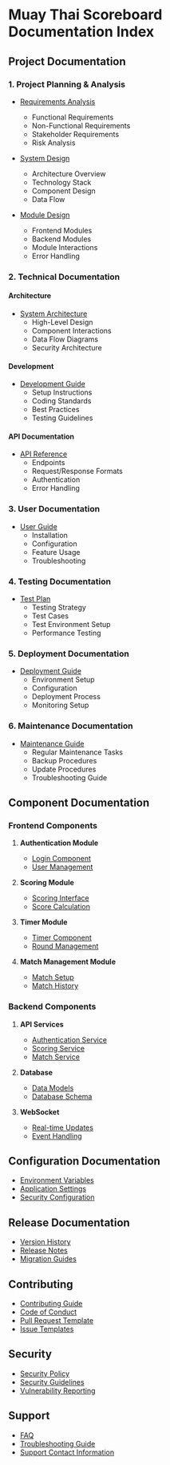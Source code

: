 # Muay Thai Scoreboard Documentation Index

## Project Documentation

### 1. Project Planning & Analysis
- [Requirements Analysis](phase1_requirements.md)
  - Functional Requirements
  - Non-Functional Requirements
  - Stakeholder Requirements
  - Risk Analysis

- [System Design](phase2_design.md)
  - Architecture Overview
  - Technology Stack
  - Component Design
  - Data Flow

- [Module Design](phase3_module_design.md)
  - Frontend Modules
  - Backend Modules
  - Module Interactions
  - Error Handling

### 2. Technical Documentation

#### Architecture
- [System Architecture](/docs/architecture/ARCHITECTURE.md)
  - High-Level Design
  - Component Interactions
  - Data Flow Diagrams
  - Security Architecture

#### Development
- [Development Guide](/docs/development/DEVELOPMENT.md)
  - Setup Instructions
  - Coding Standards
  - Best Practices
  - Testing Guidelines

#### API Documentation
- [API Reference](/docs/api/API.md)
  - Endpoints
  - Request/Response Formats
  - Authentication
  - Error Handling

### 3. User Documentation
- [User Guide](/docs/user/USER_GUIDE.md)
  - Installation
  - Configuration
  - Feature Usage
  - Troubleshooting

### 4. Testing Documentation
- [Test Plan](/docs/testing/TEST_PLAN.md)
  - Testing Strategy
  - Test Cases
  - Test Environment Setup
  - Performance Testing

### 5. Deployment Documentation
- [Deployment Guide](/docs/deployment/DEPLOYMENT.md)
  - Environment Setup
  - Configuration
  - Deployment Process
  - Monitoring Setup

### 6. Maintenance Documentation
- [Maintenance Guide](/docs/maintenance/MAINTENANCE.md)
  - Regular Maintenance Tasks
  - Backup Procedures
  - Update Procedures
  - Troubleshooting Guide

## Component Documentation

### Frontend Components
1. **Authentication Module**
   - [Login Component](/docs/components/auth/LOGIN.md)
   - [User Management](/docs/components/auth/USER_MANAGEMENT.md)

2. **Scoring Module**
   - [Scoring Interface](/docs/components/scoring/SCORING_INTERFACE.md)
   - [Score Calculation](/docs/components/scoring/SCORE_CALCULATION.md)

3. **Timer Module**
   - [Timer Component](/docs/components/timer/TIMER.md)
   - [Round Management](/docs/components/timer/ROUND_MANAGEMENT.md)

4. **Match Management Module**
   - [Match Setup](/docs/components/match/MATCH_SETUP.md)
   - [Match History](/docs/components/match/MATCH_HISTORY.md)

### Backend Components
1. **API Services**
   - [Authentication Service](/docs/services/auth/AUTH_SERVICE.md)
   - [Scoring Service](/docs/services/scoring/SCORING_SERVICE.md)
   - [Match Service](/docs/services/match/MATCH_SERVICE.md)

2. **Database**
   - [Data Models](/docs/database/DATA_MODELS.md)
   - [Database Schema](/docs/database/SCHEMA.md)

3. **WebSocket**
   - [Real-time Updates](/docs/websocket/WEBSOCKET.md)
   - [Event Handling](/docs/websocket/EVENT_HANDLING.md)

## Configuration Documentation
- [Environment Variables](/docs/config/ENV_VARS.md)
- [Application Settings](/docs/config/APP_SETTINGS.md)
- [Security Configuration](/docs/config/SECURITY.md)

## Release Documentation
- [Version History](/docs/release/VERSION_HISTORY.md)
- [Release Notes](/docs/release/RELEASE_NOTES.md)
- [Migration Guides](/docs/release/MIGRATION_GUIDES.md)

## Contributing
- [Contributing Guide](/CONTRIBUTING.md)
- [Code of Conduct](/CODE_OF_CONDUCT.md)
- [Pull Request Template](/.github/PULL_REQUEST_TEMPLATE.md)
- [Issue Templates](/.github/ISSUE_TEMPLATE/)

## Security
- [Security Policy](/SECURITY.md)
- [Security Guidelines](/docs/security/SECURITY_GUIDELINES.md)
- [Vulnerability Reporting](/docs/security/VULNERABILITY_REPORTING.md)

## Support
- [FAQ](/docs/support/FAQ.md)
- [Troubleshooting Guide](/docs/support/TROUBLESHOOTING.md)
- [Support Contact Information](/docs/support/CONTACT.md)
